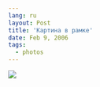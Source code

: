 ```yaml
---
lang: ru
layout: Post
title: 'Картина в рамке'
date: Feb 9, 2006
tags:
  - photos
---
```


![](http://wow.sapegin.me/2N1Y341l1M29/MG-1003.jpg)

